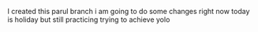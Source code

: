 I created this parul branch
i am going to do some changes right  now
today is holiday but still practicing
trying to achieve yolo